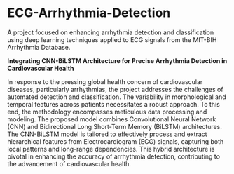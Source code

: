 # ECG-Arrhythmia-Detection
A project focused on enhancing arrhythmia detection and classification using deep learning techniques applied to ECG signals from the MIT-BIH Arrhythmia Database.

**Integrating CNN-BiLSTM Architecture for Precise Arrhythmia Detection in Cardiovascular Health**

In response to the pressing global health concern of cardiovascular diseases, particularly arrhythmias, the project addresses the challenges of automated detection and classification. The variability in morphological and temporal features across patients necessitates a robust approach. To this end, the methodology encompasses meticulous data processing and modeling. The proposed model combines Convolutional Neural Network (CNN) and Bidirectional Long Short-Term Memory (BiLSTM) architectures. The CNN-BiLSTM model is tailored to effectively process and extract hierarchical features from Electrocardiogram (ECG) signals, capturing both local patterns and long-range dependencies. This hybrid architecture is pivotal in enhancing the accuracy of arrhythmia detection, contributing to the advancement of cardiovascular health.

